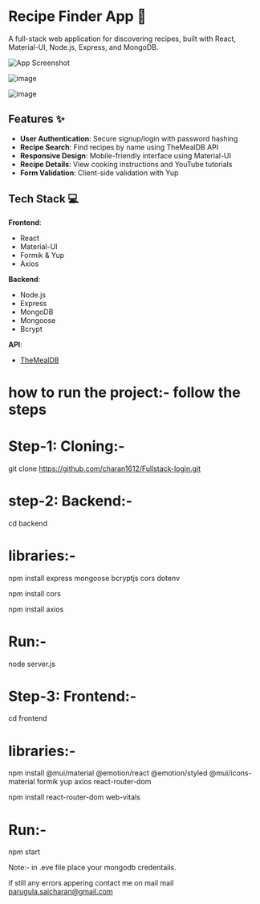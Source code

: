 # Recipe Finder App 🍳

A full-stack web application for discovering recipes, built with React, Material-UI, Node.js, Express, and MongoDB.

![App Screenshot](./screenshot.png) <!-- Add your screenshot path -->

![image](https://github.com/user-attachments/assets/04981bb2-6890-4f7b-8f99-98d707b333c1)


![image](https://github.com/user-attachments/assets/116588e2-36a7-4772-b243-5e91a59cb04b)



## Features ✨

- **User Authentication**: Secure signup/login with password hashing
- **Recipe Search**: Find recipes by name using TheMealDB API
- **Responsive Design**: Mobile-friendly interface using Material-UI
- **Recipe Details**: View cooking instructions and YouTube tutorials
- **Form Validation**: Client-side validation with Yup

## Tech Stack 💻

**Frontend**:
- React
- Material-UI
- Formik & Yup
- Axios

**Backend**:
- Node.js
- Express
- MongoDB
- Mongoose
- Bcrypt

**API**:
- [TheMealDB](https://www.themealdb.com/api.php)




# how to run the project:- follow the steps

# Step-1: Cloning:-

git clone https://github.com/charan1612/Fullstack-login.git

# step-2: Backend:-

cd backend

# libraries:-

npm install express mongoose bcryptjs cors dotenv

npm install cors

npm install axios

# Run:-

node server.js

# Step-3: Frontend:-

cd frontend

# libraries:-

npm install @mui/material @emotion/react @emotion/styled @mui/icons-material formik yup axios react-router-dom

npm install react-router-dom web-vitals

# Run:-

npm start

Note:- in .eve file place your mongodb credentails.

if still any errors appering contact me on mail mail parugula.saicharan@gmail.com
